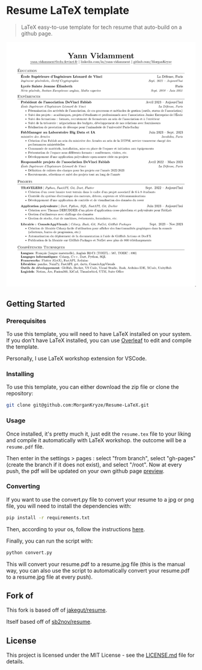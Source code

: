 # Resume LaTeX template

> LaTeX easy-to-use template for tech resume that auto-build on a github page.

![Resume Preview](resume-en/resume.jpg)

## Getting Started

### Prerequisites

To use this template, you will need to have LaTeX installed on your system. If you don't have LaTeX installed, you can use [Overleaf](https://www.overleaf.com/) to edit and compile the template.

Personally, I use LaTeX workshop extension for VSCode.

### Installing

To use this template, you can either download the zip file or clone the repository:

```bash
git clone git@github.com:MorganKryze/Resume-LaTeX.git
```

### Usage

Once installed, it's pretty much it, just edit the `resume.tex` file to your liking and compile it automatically with LaTeX workshop. the outcome will be a `resume.pdf` file.

Then enter in the settings > pages : select "from branch", select "gh-pages" (create the branch if it does not exist), and select "/root". Now at every push, the pdf will be updated on your own github page [preview](https://morgankryze.github.io/Resume-LaTeX/).

### Converting

If you want to use the convert.py file to convert your resume to a jpg or png file, you will need to install the dependencies with:

```bash
pip install -r requirements.txt
```

Then, according to your os, follow the instructions [here](https://pypi.org/project/pdf2image/).

Finally, you can run the script with:

```bash
python convert.py
```

This will convert your resume.pdf to a resume.jpg file (this is the manual way, you can also use the script to automatically convert your resume.pdf to a resume.jpg file at every push).

## Fork of

This fork is based off of [jakegut/resume](https://github.com/jakegut/resume).

Itself based off of [sb2nov/resume](https://github.com/sb2nov/resume/).

## License

This project is licensed under the MIT License - see the [LICENSE.md](LICENSE) file for details.
